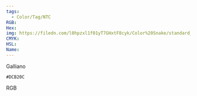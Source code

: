 ```yaml
---
tags:
  - Color/Tag/NTC
RGB:
Hex:
img: https://filedn.com/l0hpzxl1f01yT7GHxtF8cyk/Color%20Snake/standard_csv_to_svg/DCB20C.svg
CMYK:
HSL:
Name:
---
```

Galliano
```palette
#DCB20C
```
RGB
